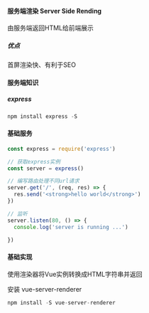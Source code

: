 #### 服务端渲染 Server Side Rending

由服务端返回HTML给前端展示

##### 优点

首屏渲染快、有利于SEO


#### 服务端知识

##### express

```js
npm install express -S
```



#### 基础服务

```js
const express = require('express')

// 获取express实例
const server = express()

// 编写路由处理不同url请求
server.get('/', (req, res) => {
  res.send('<strong>hello world</strong>')
})

// 监听
server.listen(80, () => {
  console.log('server is running ...')

})
```



#### 基础实现

使用渲染器将Vue实例转换成HTML字符串并返回

安装 vue-server-renderer

```js
npm install -S vue-server-renderer
```

